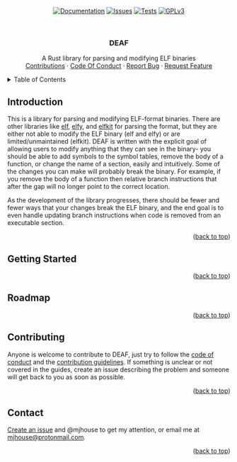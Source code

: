 <a name="readme-top"></a>

<!-- PROJECT SHIELDS -->
<div align="center">

[![Documentation][docs-shield]][docs-url]
[![Issues][issues-shield]][issues-url]
[![Tests][tests-shield]][tests-url]
[![GPLv3][license-shield]][license-url]

</div>

<!-- PROJECT LOGO -->
<br />
<div align="center">
    <h3 align="center">DEAF</h3>
    <p align="center">
        A Rust library for parsing and modifying ELF binaries
        <br />
        <a href="https://github.com/mjhouse/deaf/blob/master/CONTRIBUTING.md">Contributions</a>
        ·
        <a href="https://github.com/mjhouse/deaf/blob/master/CODE_OF_CONDUCT.md">Code Of Conduct</a>
        ·
        <a href="https://github.com/mjhouse/deaf/issues">Report Bug</a>
        ·
        <a href="https://github.com/mjhouse/deaf/issues">Request Feature</a>
    </p>
</div>

<!-- TABLE OF CONTENTS -->
<details>
    <summary>Table of Contents</summary>
    <ol>
        <li><a href="#introduction">Introduction</a></li>
        <li><a href="#getting-started">Getting Started</a></li>
        <li><a href="#roadmap">Roadmap</a></li>
        <li><a href="#contributing">Contributing</a></li>
        <li><a href="#contact">Contact</a></li>
    </ol>
</details>

## Introduction

This is a library for parsing and modifying ELF-format binaries. There are other libraries like [elf](https://crates.io/crates/elf), 
[elfy](https://crates.io/crates/elfy), and [elfkit](https://crates.io/crates/elfkit) for parsing the format, but they are either 
not able to modify the ELF binary (elf and elfy) or are limited/unmaintained (elfkit). DEAF is written with the explicit goal of
allowing users to modify anything that they can see in the binary- you should be able to add symbols to the symbol tables, remove 
the body of a function, or change the name of a section, easily and intuitively. Some of the changes you can make will probably break 
the binary. For example, if you remove the body of a function then relative branch instructions that after the gap will no longer 
point to the correct location.

As the development of the library progresses, there should be fewer and fewer ways that your changes break the ELF binary, and the 
end goal is to even handle updating branch instructions when code is removed from an executable section.

<p align="right">(<a href="#readme-top">back to top</a>)</p>

## Getting Started

<p align="right">(<a href="#readme-top">back to top</a>)</p>

## Roadmap

<p align="right">(<a href="#readme-top">back to top</a>)</p>

## Contributing

Anyone is welcome to contribute to DEAF, just try to follow the [code of conduct](https://github.com/mjhouse/deaf/blob/master/CODE_OF_CONDUCT.md) 
and the [contribution guidelines](https://github.com/mjhouse/deaf/blob/master/CONTRIBUTING.md). If something is unclear
or not covered in the guides, create an issue describing the problem and someone will get back to you as soon as possible.

<p align="right">(<a href="#readme-top">back to top</a>)</p>

## Contact

[Create an issue](https://github.com/mjhouse/deaf/issues) and @mjhouse to get my attention, or email me at mjhouse@protonmail.com.

<p align="right">(<a href="#readme-top">back to top</a>)</p>

<!-- MARKDOWN LINKS & IMAGES -->
[contributors-shield]: https://img.shields.io/github/contributors/mjhouse/deaf.svg?style=for-the-badge
[contributors-url]: https://github.com/mjhouse/deaf/graphs/contributors

[forks-shield]: https://img.shields.io/github/forks/mjhouse/deaf.svg?style=for-the-badge
[forks-url]: https://github.com/mjhouse/deaf/network/members

[stars-shield]: https://img.shields.io/github/stars/mjhouse/deaf.svg?style=for-the-badge
[stars-url]: https://github.com/mjhouse/deaf/stargazers

[issues-shield]: https://img.shields.io/github/issues/mjhouse/deaf.svg?style=for-the-badge
[issues-url]: https://github.com/mjhouse/deaf/issues

[docs-shield]: https://img.shields.io/github/actions/workflow/status/mjhouse/deaf/docs.yaml?branch=documentation&style=for-the-badge&label=Documentation
[docs-url]: https://mjhouse.github.io/deaf/

[tests-shield]: https://img.shields.io/github/actions/workflow/status/mjhouse/deaf/test.yaml?branch=testing&style=for-the-badge&label=Tests
[tests-url]: https://github.com/mjhouse/deaf/actions/workflows/test.yaml

[license-shield]: https://img.shields.io/github/license/mjhouse/deaf.svg?style=for-the-badge
[license-url]: https://github.com/mjhouse/deaf/blob/master/LICENSE

[crate-shield]: https://img.shields.io/crates/d/deaf.svg?style=for-the-badge
[crate-url]: https://crates.io/crates/deaf
